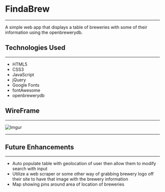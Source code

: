 # FindaBrew
---
A simple web app that displays a table of breweries with some of their information using the openbrewerydb.

## Technologies Used
---
+ HTML5
+ CSS3
+ JavaScript
+ jQuery
+ Google Fonts
+ fontAwesome
+ openbrewerydb

## WireFrame
---
![Imgur](https://imgur.com/yFnjZY7)


---
## Future Enhancements
---
+ Auto populate table with geolocation of user then allow them to modify search with input
+ Utilize a web scraper or some other way of grabbing brewery logo off their site to have that image with the brewery information
+ Map showing pins around area of location of breweries